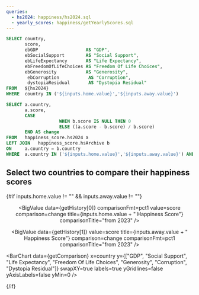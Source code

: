 ```yaml
---
queries:
  - hs2024: happiness/hs2024.sql
  - yearly_scores: happiness/getYearlyScores.sql
---
```


```sql getComparison
SELECT country,
       score,
       ebGDP                  AS "GDP",
       ebSocialSupport        AS "Social Support",
       ebLifeExpectancy       AS "Life Expectancy",
       ebFreedomOfLifeChoices AS "Freedom Of Life Choices",
       ebGenerosity           AS "Generosity",
        ebCorruption           AS "Corruption",
        dystopiaResidual       AS "Dystopia Residual"
FROM   ${hs2024}
WHERE  country IN ('${inputs.home.value}','${inputs.away.value}')
```

```sql getHistory
SELECT a.country,
       a.score,
       CASE
                    WHEN b.score IS NULL THEN 0
                    ELSE ((a.score - b.score) / b.score)
       END AS change
FROM   happiness_score.hs2024 a
LEFT JOIN   happiness_score.hsArchive b
ON     a.country = b.country
WHERE  a.country IN ('${inputs.home.value}','${inputs.away.value}') AND year(b.scoreyear)=2023
```

## Select two countries to compare their happiness scores

<center>
<Dropdown data={hs2024} name=home value=country order=country defaultValue="Argentina">
<DropdownOption valueLabel="Select A Country" value="" />
</Dropdown>
<Dropdown data={hs2024} name=away value=country order=country defaultValue="Hungary">
<DropdownOption valueLabel="Select A Country" value="" />
</Dropdown>
</center>

{#if inputs.home.value != "" && inputs.away.value != ""}

<center>

<BigValue
data={getHistory[0]}
comparisonFmt=pct1
value=score
comparison=change
title={inputs.home.value + " Happiness Score"}
comparisonTitle="from 2023"
/>

<BigValue
data={getHistory[1]}
value=score
title={inputs.away.value + " Happiness Score"}
comparison=change
comparisonFmt=pct1
comparisonTitle="from 2023"
/>

</center>

<BarChart
data={getComparison}
x=country
y={["GDP", "Social Support", "Life Expectancy", "Freedom Of Life Choices", "Generosity", "Corruption", "Dystopia Residual"]}
swapXY=true
labels=true
yGridlines=false
yAxisLabels=false
yMin=0
/>

{/if}
